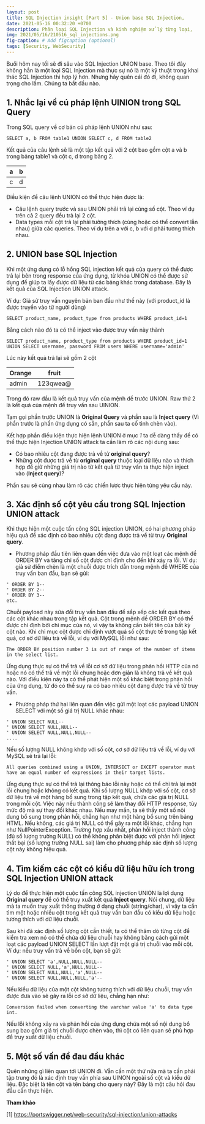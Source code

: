 ```yaml
---
layout: post
title: SQL Injection insight [Part 5] - Union base SQL Injection,
date: 2021-05-16 00:32:20 +0700
description: Phân loại SQL Injection và kinh nghiệm xử lý từng loại,
img: 2021/05/16/210516_sql_injections.png
fig-caption: # Add figcaption (optional)
tags: [Security, WebSecurity]
---
```

Buổi hôm nay tối sẽ đi sâu vào SQL Injection UNION base. Theo tôi đây không hẳn là một loại SQL Injection mà thực sự nó là một kỹ thuật trong khai thác SQL Injection thì hợp lý hơn. Nhưng hãy quên cái đó đi, không quan trọng cho lắm. Chúng ta bắt đầu nào.


## 1. Nhắc lại về cú pháp lệnh UINION trong SQL Query
Trong SQL query về cơ bản cú pháp lệnh UNION như sau:

```
SELECT a, b FROM table1 UNION SELECT c, d FROM table2
```

Kết quả của câu lệnh sẽ là một tập kết quả với 2 cột bao gồm cột a và b trong bảng table1 và cột c, d trong bảng 2.

| a   | b    |
|-----|------|
| c   | d    |

Điều kiện để câu lệnh UNION có thể thực hiện được là:
* Câu lệnh query trước và sau UNION phải trả lại cùng số cột. Theo ví dụ trên cả 2 query đều trả lại 2 cột.
* Data types mỗi cột trả lại phải tưởng thích (cùng hoặc có thể convert lẫn nhau) giữa các queries. Theo ví dụ trên a với c, b với d phải tương thích nhau.

## 2. UNION base SQL Injection

Khi một ứng dụng có lỗ hổng SQL injection kết quả của query có thể được trả lại bên trong response của ứng dụng, từ khóa UNION có thể được sử dụng để giúp ta lấy được dữ liệu từ các bảng khác trong database. Đây là kết quả của SQL Injection UNION attack.

Ví dụ:
Giả sử truy vấn nguyên bản ban đầu như thế này (với product_id là được truyền vào từ người dùng)
```
SELECT product_name, product_type from products WHERE product_id=1
```
Bằng cách nào đó ta có thể inject vào được truy vấn này thành
```
SELECT product_name, product_type from products WHERE product_id=1 UNION SELECT username, password FROM users WHERE username='admin'
```

Lúc này kết quả trả lại sẽ gồm 2 cột

| Orange   | fruit     |
|----------|-----------|
| admin    | 123qwea@  |

Trong đó raw đầu là kết quả truy vấn của mệnh đề trước UNION. Raw thứ 2 là kết quả của mệnh đề truy vấn sau UINION.

Tạm gọi phần trước UNION là **Original Query** và phần sau là **Inject query** (Vì phần trước là phần ứng dụng có sẵn, phần sau ta cố tình chèn vào).

Kết hợp phần điều kiện thực hiện lệnh UNION ở mục *1* ta dễ dàng thấy để có thể thực hiện Injection UNION attack ta cần làm rõ các nội dung sau:

* Có bao nhiêu cột đang được trả về từ **original query**?
* Những cột được trả về từ **original query** thuộc loại dữ liệu nào và thích hợp để giữ những giá trị nào từ kết quả từ truy vấn ta thực hiện inject vào (**Inject query**)?

Phần sau sẽ cùng nhau làm rõ các chiến lược thực hiện từng yêu cầu này.

## 3. Xác định số cột yêu cầu trong SQL Injection UNION attack
Khi thực hiện một cuộc tấn công SQL injection UNION, có hai phương pháp hiệu quả để xác định có bao nhiêu cột đang được trả về từ truy **Original query**.

* Phương pháp đầu tiên liên quan đến việc đưa vào một loạt các mệnh đề ORDER BY và tăng chỉ số cột được chỉ định cho đến khi xảy ra lỗi. Ví dụ: giả sử điểm chèn là một chuỗi được trích dẫn trong mệnh đề WHERE của truy vấn ban đầu, bạn sẽ gửi:

```
' ORDER BY 1--
' ORDER BY 2--
' ORDER BY 3--
etc.
```

Chuỗi payload này sửa đổi truy vấn ban đầu để sắp xếp các kết quả theo các cột khác nhau trong tập kết quả. Cột trong mệnh đề ORDER BY có thể được chỉ định bởi chỉ mục của nó, vì vậy ta không cần biết tên của bất kỳ cột nào. Khi chỉ mục cột được chỉ định vượt quá số cột thực tế trong tập kết quả, cơ sở dữ liệu trả về lỗi, ví dụ với MySQL lỗi như sau:
```
The ORDER BY position number 3 is out of range of the number of items in the select list.
```
Ứng dụng thực sự có thể trả về lỗi cơ sở dữ liệu trong phản hồi HTTP của nó hoặc nó có thể trả về một lỗi chung hoặc đơn giản là không trả về kết quả nào. Với điều kiện này ta có thể phát hiện một số khác biệt trong phản hồi của ứng dụng, từ đó có thể suy ra có bao nhiêu cột đang được trả về từ truy vấn.

* Phương pháp thứ hai liên quan đến việc gửi một loạt các payload UNION SELECT với một số giá trị NULL khác nhau:

```
' UNION SELECT NULL--
' UNION SELECT NULL,NULL--
' UNION SELECT NULL,NULL,NULL--
....
```
Nếu số lượng NULL không khớp với số cột, cơ sở dữ liệu trả về lỗi, ví dụ với MySQL sẽ trả lại lỗi:
```
All queries combined using a UNION, INTERSECT or EXCEPT operator must have an equal number of expressions in their target lists.
```
Ứng dụng thực sự có thể trả lại thông báo lỗi này hoặc có thể chỉ trả lại một lỗi chung hoặc không có kết quả. Khi số lượng NULL khớp với số cột, cơ sở dữ liệu trả về một hàng bổ sung trong tập kết quả, chứa các giá trị NULL trong mỗi cột. Việc này nếu thành công sẽ làm thay đổi HTTP response, tùy mức độ mà sự thay đổi khác nhau. Nếu may mắn, ta sẽ thấy một số nội dung bổ sung trong phản hồi, chẳng hạn như một hàng bổ sung trên bảng HTML. Nếu không, các giá trị NULL có thể gây ra một lỗi khác, chẳng hạn như NullPointerException. Trường hợp xấu nhất, phản hồi inject thành công (đủ số lượng trường NULL) có thể không phân biệt được với phản hồi inject thất bại (số lượng trường NULL sai) làm cho phương pháp xác định số lượng cột này không hiệu quả.

## 4. Tìm kiếm các cột có kiểu dữ liệu hữu ích trong SQL Injection UNION attack

Lý do để thực hiện một cuộc tấn công SQL injection UNION là lợi dụng **Original query** để có thể truy xuất kết quả **Inject query**. Nói chung, dữ liệu mà ta muốn truy xuất thông thường ở dạng chuỗi (string/char), vì vậy ta cần tìm một hoặc nhiều cột trong kết quả truy vấn ban đầu có kiểu dữ liệu hoặc tương thích với dữ liệu chuỗi.

Sau khi đã xác định số lượng cột cần thiết, ta có thể thăm dò từng cột để kiểm tra xem nó có thể chứa dữ liệu chuỗi hay không bằng cách gửi một loạt các payload UNION SELECT lần lượt đặt một giá trị chuỗi vào mỗi cột. Ví dụ: nếu truy vấn trả về bốn cột, bạn sẽ gửi:
```
' UNION SELECT 'a',NULL,NULL,NULL--
' UNION SELECT NULL,'a',NULL,NULL--
' UNION SELECT NULL,NULL,'a',NULL--
' UNION SELECT NULL,NULL,NULL,'a'--
```

Nếu kiểu dữ liệu của một cột không tương thích với dữ liệu chuỗi, truy vấn được đưa vào sẽ gây ra lỗi cơ sở dữ liệu, chẳng hạn như:
```
Conversion failed when converting the varchar value 'a' to data type int.
```
Nếu lỗi không xảy ra và phản hồi của ứng dụng chứa một số nội dung bổ sung bao gồm giá trị chuỗi được chèn vào, thì cột có liên quan sẽ phù hợp để truy xuất dữ liệu chuỗi.

## 5. Một số vấn đề đau đầu khác
Quên những gì liên quan tới UNION đi. Vẫn cần một thứ nữa mà ta cần phải tập trung đó là xác định truy vấn phía sau UINON ngoài số cột và kiểu dữ liệu. Đặc biệt là tên cột và tên bảng cho query này? Đây là một câu hỏi đau đầu cần thực hiện. 



**Tham khảo**

[1] https://portswigger.net/web-security/sql-injection/union-attacks